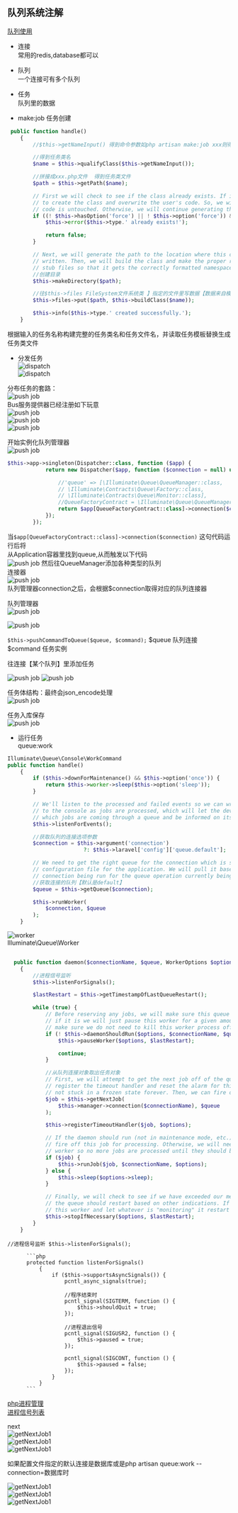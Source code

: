 ## 队列系统注解  
[队列使用](https://learnku.com/docs/laravel/5.5/queues/1324)  

- 连接  
常用的redis,database都可以  

- 队列  
一个连接可有多个队列   

- 任务  
队列里的数据   


- make:job 任务创建   
```php 
 public function handle()
    {
        //$this->getNameInput() 得到命令参数如php artisan make:job xxx则得到xxx

        //得到任务类名
        $name = $this->qualifyClass($this->getNameInput());

        //拼接成xxx.php文件  得到任务类文件
        $path = $this->getPath($name);

        // First we will check to see if the class already exists. If it does, we don't want
        // to create the class and overwrite the user's code. So, we will bail out so the
        // code is untouched. Otherwise, we will continue generating this class' files.
        if ((! $this->hasOption('force') || ! $this->option('force')) && $this->alreadyExists($this->getNameInput())) {
            $this->error($this->type.' already exists!');

            return false;
        }

        // Next, we will generate the path to the location where this class' file should get
        // written. Then, we will build the class and make the proper replacements on the
        // stub files so that it gets the correctly formatted namespace and class name.
        //创建目录
        $this->makeDirectory($path);

        //往$this->files FileSystem文件系统类 】指定的文件里写数据【数据来自模板，模板已经替换好】
        $this->files->put($path, $this->buildClass($name));

        $this->info($this->type.' created successfully.');
    }

```   
根据输入的任务名称构建完整的任务类名和任务文件名，并读取任务模板替换生成任务类文件   

- 分发任务   
![dispatch](images/queue/dispatch1.png)   
![dispatch](images/queue/dispatch2.png)      


分布任务的套路：   
![push job](images/queue/push1.png)    
Bus服务提供器已经注册如下玩意  
![push job](images/queue/push2.png)  
![push job](images/queue/push3.png)    
![push job](images/queue/push4.png)    
  
开始实例化队列管理器  
![push job](images/queue/push5.png)   
```php 
$this->app->singleton(Dispatcher::class, function ($app) {
            return new Dispatcher($app, function ($connection = null) use ($app) {

                //'queue' => [\Illuminate\Queue\QueueManager::class,
                // \Illuminate\Contracts\Queue\Factory::class,
                // \Illuminate\Contracts\Queue\Monitor::class],
                //QueueFactoryContract = \Illuminate\Queue\QueueManager::class
                return $app[QueueFactoryContract::class]->connection($connection);
            });
        });
```   
当`$app[QueueFactoryContract::class]->connection($connection)` 这句代码运行后将   
从Application容器里找到queue,从而触发以下代码   
![push job](images/queue/push6.png)  然后往QueueManager添加各种类型的队列  
连接器  
![push job](images/queue/push7.png)   
队列管理器connection之后，会根据$connection取得对应的队列连接器   

队列管理器   
![push job](images/queue/push9.png)  

![push job](images/queue/push10.png)   

`$this->pushCommandToQueue($queue, $command);` 
$queue 队列连接
$command 任务实例  


往连接【某个队列】里添加任务  

![push job](images/queue/push11.png) 
![push job](images/queue/push12.png)    

任务体结构：最终会json_encode处理    
![push job](images/queue/job1.png)   

任务入库保存  
![push job](images/queue/job2.png) 

- 运行任务   
queue:work   

```php 
Illuminate\Queue\Console\WorkCommand
public function handle()
    {
        if ($this->downForMaintenance() && $this->option('once')) {
            return $this->worker->sleep($this->option('sleep'));
        }

        // We'll listen to the processed and failed events so we can write information
        // to the console as jobs are processed, which will let the developer watch
        // which jobs are coming through a queue and be informed on its progress.
        $this->listenForEvents();

        //获取队列的连接选项参数
        $connection = $this->argument('connection')
                        ?: $this->laravel['config']['queue.default'];

        // We need to get the right queue for the connection which is set in the queue
        // configuration file for the application. We will pull it based on the set
        // connection being run for the queue operation currently being executed.
        //获取连接的队列【默认是default】
        $queue = $this->getQueue($connection);

        $this->runWorker(
            $connection, $queue
        );
    }
```   
![worker](images/queue/dispatch3.png)   
Illuminate\Queue\Worker
```php
 
  public function daemon($connectionName, $queue, WorkerOptions $options)
    {
        //进程信号监听
        $this->listenForSignals();

        $lastRestart = $this->getTimestampOfLastQueueRestart();

        while (true) {
            // Before reserving any jobs, we will make sure this queue is not paused and
            // if it is we will just pause this worker for a given amount of time and
            // make sure we do not need to kill this worker process off completely.
            if (! $this->daemonShouldRun($options, $connectionName, $queue)) {
                $this->pauseWorker($options, $lastRestart);

                continue;
            }

            //从队列连接对象取出任务对象
            // First, we will attempt to get the next job off of the queue. We will also
            // register the timeout handler and reset the alarm for this job so it is
            // not stuck in a frozen state forever. Then, we can fire off this job.
            $job = $this->getNextJob(
                $this->manager->connection($connectionName), $queue
            );

            $this->registerTimeoutHandler($job, $options);

            // If the daemon should run (not in maintenance mode, etc.), then we can run
            // fire off this job for processing. Otherwise, we will need to sleep the
            // worker so no more jobs are processed until they should be processed.
            if ($job) {
                $this->runJob($job, $connectionName, $options);
            } else {
                $this->sleep($options->sleep);
            }

            // Finally, we will check to see if we have exceeded our memory limits or if
            // the queue should restart based on other indications. If so, we'll stop
            // this worker and let whatever is "monitoring" it restart the process.
            $this->stopIfNecessary($options, $lastRestart);
        }
    }
 ```   
 `//进程信号监听
          $this->listenForSignals();`  
             
          ```php 
          protected function listenForSignals()
              {
                  if ($this->supportsAsyncSignals()) {
                      pcntl_async_signals(true);
          
                      //程序结束时
                      pcntl_signal(SIGTERM, function () {
                          $this->shouldQuit = true;
                      });
          
                      //进程退出信号
                      pcntl_signal(SIGUSR2, function () {
                          $this->paused = true;
                      });
          
                      pcntl_signal(SIGCONT, function () {
                          $this->paused = false;
                      });
                  }
              }
          ```

[php进程管理](http://php.net/manual/en/function.pcntl-signal.php)   
[进程信号列表](https://blog.csdn.net/tennysonsky/article/details/46010505)   

next   
![getNextJob1](images/queue/dispatch4.png)  
![getNextJob1](images/queue/dispatch5.png)  
![getNextJob1](images/queue/dispatch6.png)    

如果配置文件指定的默认连接是数据库或是php artisan queue:work --connection=数据库时   

![getNextJob1](images/queue/dispatch7.png)  
![getNextJob1](images/queue/dispatch8.png)  
![getNextJob1](images/queue/dispatch9.png)  